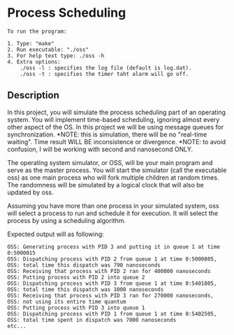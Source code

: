 # Process Scheduling

	To run the program:

	1. Type: "make"
	2. Run executable: "./oss"
	3. For help text type: ./oss -h
	4. Extra options:
		./oss -l : specifies the log file (default is log.dat).
		./oss -t : specifies the timer taht alarm will go off.

## Description
In this project, you will simulate the process scheduling part of an operating system. You will implement time-based scheduling,
ignoring almost every other aspect of the OS. In this project we will be using message queues for synchronization.
*NOTE: this is simulation, there will be no "real-time waiting". Time result WILL BE inconsistence or divergence.
*NOTE: to avoid confusion, I will be working with second and nanosecond ONLY.

The operating system simulator, or OSS, will be your main program and serve as the master process. 
You will start the simulator (call the executable oss) as one main process who will fork multiple children at random times. 
The randomness will be simulated by a logical clock that will also be updated by oss.

Assuming you have more than one process in your simulated system, oss will select a process to run and schedule it for execution. It
will select the process by using a scheduling algorithm.

Expected output will as following:

	OSS: Generating process with PID 3 and putting it in queue 1 at time 0:5000015
	OSS: Dispatching process with PID 2 from queue 1 at time 0:5000805,
	OSS: total time this dispatch was 790 nanoseconds
	OSS: Receiving that process with PID 2 ran for 400000 nanoseconds
	OSS: Putting process with PID 2 into queue 2
	OSS: Dispatching process with PID 3 from queue 1 at time 0:5401805,
	OSS: total time this dispatch was 1000 nanoseconds
	OSS: Receiving that process with PID 3 ran for 270000 nanoseconds,
	OSS: not using its entire time quantum
	OSS: Putting process with PID 3 into queue 1
	OSS: Dispatching process with PID 1 from queue 1 at time 0:5402505,
	OSS: total time spent in dispatch was 7000 nanoseconds
	etc...

